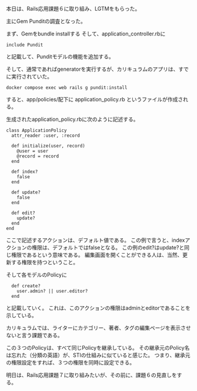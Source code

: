 本日は、Rails応用課題６に取り組み、LGTMをもらった。

主にGem Punditの調査となった。

まず、Gemをbundle installする
そして、application_controller.rbに
```
include Pundit
```
と記載して、Punditモデルの機能を追加する。

そして、通常であればgeneratorを実行するが、カリキュラムのアプリは、すでに実行されていた。
```
docker compose exec web rails g pundit:install
```
すると、app/policies/配下に application_policy.rb というファイルが作成される。

生成されたapplication_policy.rbに次のように記述する。
```
class ApplicationPolicy
  attr_reader :user, :record

  def initialize(user, record)
    @user = user
    @record = record
  end

  def index?
    false
  end

  def update?
    false
  end

  def edit?
    update?
  end
end
```
ここで記述するアクションは、デフォルト値である。
この例で言うと、indexアクションの権限は、デフォルトではfalseとなる。
この例のedit?はupdate?と同じ権限であるという意味である。
編集画面を開くことができる人は、当然、更新する権限を持つということ。

そして各モデルのPolicyに
```
  def create?
    user.admin? || user.editor?
  end
```
と記載していく。
これは、このアクションの権限はadminとeditorであることを示している。

カリキュラムでは、ライターにカテゴリー、著者、タグの編集ページを表示させないと言う課題である。

この３つのPolicyは、すべて同じPolicyを継承している。
その継承元のPolicy名は忘れた（分類の英語）が、STIの仕組みに似ていると感じた。
つまり、継承元の権限設定をすれば、３つの権限を同時に設定できる。

明日は、Rails応用課題７に取り組みたいが、その前に、課題６の見直しをする。